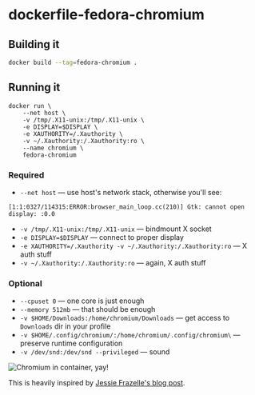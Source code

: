 # dockerfile-fedora-chromium

## Building it

```bash
docker build --tag=fedora-chromium .
```

## Running it

```
docker run \
    --net host \
    -v /tmp/.X11-unix:/tmp/.X11-unix \
    -e DISPLAY=$DISPLAY \
    -e XAUTHORITY=/.Xauthority \
    -v ~/.Xauthority:/.Xauthority:ro \
    --name chromium \
    fedora-chromium
```

### Required
 * `--net host` — use host's network stack, otherwise you'll see:
```
[1:1:0327/114315:ERROR:browser_main_loop.cc(210)] Gtk: cannot open display: :0.0
```
 * `-v /tmp/.X11-unix:/tmp/.X11-unix` — bindmount X socket
 * `-e DISPLAY=$DISPLAY` — connect to proper display
 * `-e XAUTHORITY=/.Xauthority -v ~/.Xauthority:/.Xauthority:ro` — X auth stuff
 * `-v ~/.Xauthority:/.Xauthority:ro` — again, X auth stuff

### Optional
 * `--cpuset 0` — one core is just enough
 * `--memory 512mb` — that should be enough
 * `-v $HOME/Downloads:/home/chromium/Downloads` — get access to `Downloads` dir in your profile
 * `-v $HOME/.config/chromium/:/home/chromium/.config/chromium\` — preserve runtime configuration
 * `-v /dev/snd:/dev/snd --privileged` — sound


![Chromium in container, yay!](https://github.com/TomasTomecek/dockerfile-fedora-chromium/blob/master/chromium-in-container.png)


This is heavily inspired by [Jessie Frazelle's blog post](https://blog.jessfraz.com/posts/docker-containers-on-the-desktop.html).
